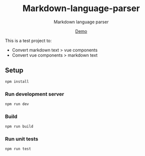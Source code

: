 <div align="center">

# Markdown-language-parser

Markdown language parser

[Demo](https://zzhenryquezz.github.io/study-03-markdown-language-parser/)

</div>


This is a test project to:

- Convert markdown text > vue components
- Convert vue components > markdown text


## Setup

```sh
npm install
```

### Run development server

```sh
npm run dev
```

### Build

```sh
npm run build
```

### Run unit tests

```sh
npm run test
```
